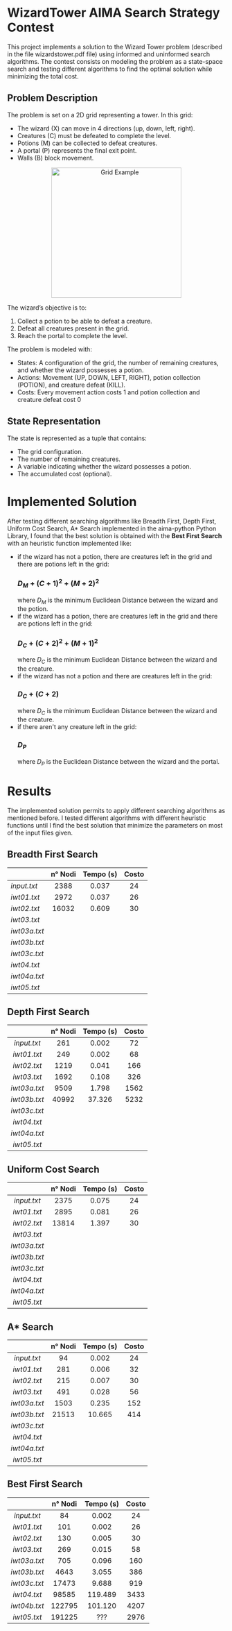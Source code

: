 # WizardTower AIMA Search Strategy Contest

This project implements a solution to the Wizard Tower problem (described in the file wizardstower.pdf file) using informed and uninformed search algorithms. 
The contest consists on modeling the problem as a state-space search and testing different algorithms to find the optimal solution while minimizing the total cost.

## Problem Description ##

The problem is set on a 2D grid representing a tower. In this grid:
- The wizard (X) can move in 4 directions (up, down, left, right).
- Creatures (C) must be defeated to complete the level.
- Potions (M) can be collected to defeat creatures.
- A portal (P) represents the final exit point.
- Walls (B) block movement.
  
<p align="center"> <img style="" src="https://github.com/user-attachments/assets/63a3c95e-cee0-455e-a227-08b82534cff2" alt="Grid Example" width="300"/></p>

The wizard’s objective is to:
1.	Collect a potion to be able to defeat a creature.
2.	Defeat all creatures present in the grid.
3.	Reach the portal to complete the level.

The problem is modeled with:
- States: A configuration of the grid, the number of remaining creatures, and whether the wizard possesses a potion.
- Actions: Movement (UP, DOWN, LEFT, RIGHT), potion collection (POTION), and creature defeat (KILL).
- Costs: Every movement action costs 1 and potion collection and creature defeat cost 0

## State Representation ##

The state is represented as a tuple that contains:
- The grid configuration.
- The number of remaining creatures.
- A variable indicating whether the wizard possesses a potion.
- The accumulated cost (optional).

# Implemented Solution #

After testing different searching algorithms like Breadth First, Depth First, Uniform Cost Search, A* Search implemented in the aima-python Python Library, I found that the best solution is obtained with the **Best First Search** with an heuristic function implemented like:

- if the wizard has not a potion, there are creatures left in the grid and there are potions left in the grid:
  ### <h3>$D_M + (C+1)^2 + (M+2)^2$ ###  
  where $D_M$ is the minimum Euclidean Distance between the wizard and the potion.
- if the wizard has a potion, there are creatures left in the grid and there are potions left in the grid:
  ### $D_C+ (C+2)^2 + (M+1)^2$ ###
   where $D_C$ is the minimum Euclidean Distance between the wizard and the creature.
- if the wizard has not a potion and there are creatures left in the grid:
  ### $D_C+ (C+2)$ ###
  where $D_C$ is the minimum Euclidean Distance between the wizard and the creature.
- if there aren't any creature left in the grid:
  ### $D_P$ ###
  where $D_P$ is the Euclidean Distance between the wizard and the portal.

# Results #

The implemented solution permits to apply different searching algorithms as mentioned before. 
I tested different algorithms with different heuristic functions until I find the best solution that minimize the parameters on most of the input files given.

## Breadth First Search ##

|              | **n° Nodi** | **Tempo (s)** | **Costo** |
|--------------|:-----------:|:-------------:|:---------:|
| _input.txt_  |     2388    |     0.037     |     24    |
| _iwt01.txt_  |     2972    |     0.037     |     26    |
| _iwt02.txt_  |    16032    |     0.609     |     30    |
| _iwt03.txt_  |             |               |           |
| _iwt03a.txt_ |             |               |           |
| _iwt03b.txt_ |             |               |           |
| _iwt03c.txt_ |             |               |           |
| _iwt04.txt_  |             |               |           |
| _iwt04a.txt_ |             |               |           |
| _iwt05.txt_  |             |               |           |

## Depth First Search ##

|              | **n° Nodi** | **Tempo (s)** | **Costo** |
|:------------:|:-----------:|:-------------:|:---------:|
|  _input.txt_ |     261     |     0.002     |     72    |
|  _iwt01.txt_ |     249     |     0.002     |     68    |
|  _iwt02.txt_ |     1219    |     0.041     |    166    |
|  _iwt03.txt_ |     1692    |     0.108     |    326    |
| _iwt03a.txt_ |     9509    |     1.798     |    1562   |
| _iwt03b.txt_ |    40992    |     37.326    |    5232   |
| _iwt03c.txt_ |             |               |           |
|  _iwt04.txt_ |             |               |           |
| _iwt04a.txt_ |             |               |           |
|  _iwt05.txt_ |             |               |           |

## Uniform Cost Search ##

|              | **n° Nodi** | **Tempo (s)** | **Costo** |
|:------------:|:-----------:|:-------------:|:---------:|
|  _input.txt_ |     2375    |     0.075     |     24    |
|  _iwt01.txt_ |     2895    |     0.081     |     26    |
|  _iwt02.txt_ |    13814    |     1.397     |     30    |
|  _iwt03.txt_ |             |               |           |
| _iwt03a.txt_ |             |               |           |
| _iwt03b.txt_ |             |               |           |
| _iwt03c.txt_ |             |               |           |
|  _iwt04.txt_ |             |               |           |
| _iwt04a.txt_ |             |               |           |
|  _iwt05.txt_ |             |               |           |

## A* Search ##

|              | **n° Nodi** | **Tempo (s)** | **Costo** |
|:------------:|:-----------:|:-------------:|:---------:|
|  _input.txt_ |      94     |     0.002     |     24    |
|  _iwt01.txt_ |     281     |     0.006     |     32    |
|  _iwt02.txt_ |     215     |     0.007     |     30    |
|  _iwt03.txt_ |     491     |     0.028     |     56    |
| _iwt03a.txt_ |     1503    |     0.235     |    152    |
| _iwt03b.txt_ |    21513    |     10.665    |    414    |
| _iwt03c.txt_ |             |               |           |
|  _iwt04.txt_ |             |               |           |
| _iwt04a.txt_ |             |               |           |
|  _iwt05.txt_ |             |               |           |

## Best First Search ##

|              | **n° Nodi** | **Tempo (s)** | **Costo** |
|:------------:|:-----------:|:-------------:|:---------:|
|  _input.txt_ |      84     |     0.002     |     24    |
|  _iwt01.txt_ |     101     |     0.002     |     26    |
|  _iwt02.txt_ |     130     |     0.005     |     30    |
|  _iwt03.txt_ |     269     |     0.015     |     58    |
| _iwt03a.txt_ |     705     |     0.096     |    160    |
| _iwt03b.txt_ |     4643    |     3.055     |    386    |
| _iwt03c.txt_ |    17473    |     9.688     |    919    |
|  _iwt04.txt_ |    98585    |    119.489    |    3433   |
| _iwt04b.txt_ |    122795   |    101.120    |    4207   |
|  _iwt05.txt_ |    191225   |    ???        |    2976   |




